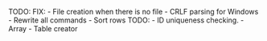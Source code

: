 TODO:
    FIX:
        - File creation when there is no file
        - CRLF parsing for Windows
        - Rewrite all commands
        - Sort rows
    TODO:
        - ID uniqueness checking.
        - Array
        - Table creator
